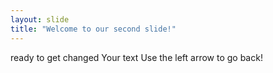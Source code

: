 ```yaml
---
layout: slide
title: "Welcome to our second slide!"
---
```


ready to get changed
Your text
Use the left arrow to go back!
